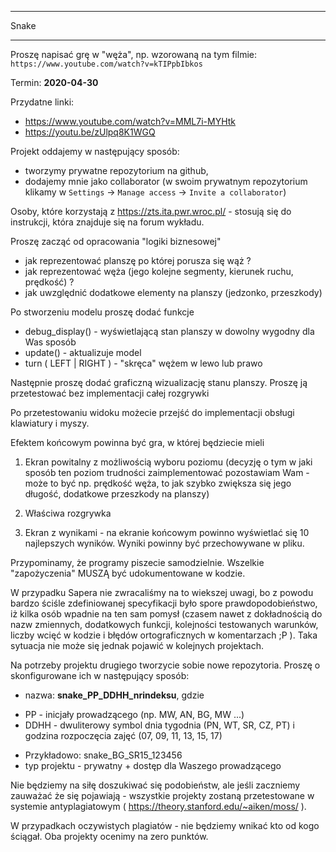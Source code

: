 *******************************************************************
Snake
*******************************************************************

Proszę napisać grę w "węża", np. wzorowaną na tym filmie:
``https://www.youtube.com/watch?v=kTIPpbIbkos``

Termin: **2020-04-30**

Przydatne linki:
* https://www.youtube.com/watch?v=MML7i-MYHtk
* https://youtu.be/zUlpq8K1WGQ

Projekt oddajemy w następujący sposób:
* tworzymy prywatne repozytorium na github,
* dodajemy mnie jako collaborator (w swoim prywatnym repozytorium klikamy w `Settings` -> `Manage access` -> `Invite a collaborator`)

Osoby, które korzystają z https://zts.ita.pwr.wroc.pl/ - stosują się do instrukcji, która znajduje się na forum wykładu.

Proszę zacząć od opracowania "logiki biznesowej"
- jak reprezentować planszę po której porusza się wąż ?
- jak reprezentować węża (jego kolejne segmenty, kierunek ruchu, prędkość) ?
- jak uwzględnić dodatkowe elementy na planszy (jedzonko, przeszkody)

Po stworzeniu modelu proszę dodać funkcje
- debug_display()  - wyświetlającą stan planszy w dowolny wygodny dla Was sposób
- update() - aktualizuje model
- turn ( LEFT | RIGHT ) - "skręca" wężem w lewo lub prawo

Następnie proszę dodać graficzną wizualizację stanu planszy.
Proszę ją przetestować bez implementacji całej rozgrywki

Po przetestowaniu widoku możecie przejść do implementacji obsługi klawiatury i myszy.



Efektem końcowym powinna być gra, w której będziecie mieli

1. Ekran powitalny z możliwością wyboru poziomu (decyzję o tym w jaki sposób ten poziom trudności zaimplementować pozostawiam Wam - może to być np. prędkość węża, to jak szybko zwiększa się jego długość, dodatkowe przeszkody na planszy)

2. Właściwa rozgrywka

3. Ekran z wynikami - na ekranie końcowym powinno wyświetlać się 10 najlepszych wyników. Wyniki powinny być przechowywane w pliku.


Przypominamy, że programy piszecie samodzielnie. Wszelkie "zapożyczenia" MUSZĄ być udokumentowane w kodzie.

W przypadku Sapera nie zwracaliśmy na to wiekszej uwagi, bo z powodu bardzo ściśle zdefiniowanej specyfikacji było spore prawdopodobieństwo, iż kilka osób wpadnie na ten sam pomysł (czasem nawet z dokładnością do nazw zmiennych, dodatkowych funkcji, kolejności testowanych warunków, liczby wcięć w kodzie i błędów ortograficznych w komentarzach ;P ). Taka sytuacja nie może się jednak pojawić w kolejnych projektach.

Na potrzeby projektu drugiego tworzycie sobie nowe repozytoria. Proszę o skonfigurowane ich w następujący sposób:

* nazwa: **snake_PP_DDHH_nrindeksu**, gdzie
- PP - inicjały prowadzącego (np. MW, AN, BG, MW ...)
- DDHH - dwuliterowy symbol dnia tygodnia (PN, WT, SR, CZ, PT) i godzina rozpoczęcia zajęć (07, 09, 11, 13, 15, 17)
* Przykładowo: snake_BG_SR15_123456
* typ projektu - prywatny + dostęp dla Waszego prowadzącego


Nie będziemy na siłę doszukiwać się podobieństw, ale jeśli zaczniemy zauważać że się pojawiają - wszystkie projekty zostaną przetestowane w systemie antyplagiatowym ( https://theory.stanford.edu/~aiken/moss/ ).

W przypadkach oczywistych plagiatów - nie będziemy wnikać kto od kogo ściągał. Oba projekty ocenimy na zero punktów.
